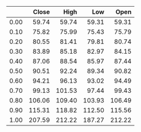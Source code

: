 |      |   Close |   High |    Low |   Open |
|-----:|--------:|-------:|-------:|-------:|
| 0.00 |   59.74 |  59.74 |  59.31 |  59.31 |
| 0.10 |   75.82 |  75.99 |  75.43 |  75.79 |
| 0.20 |   80.55 |  81.41 |  79.81 |  80.74 |
| 0.30 |   83.89 |  85.18 |  82.97 |  84.15 |
| 0.40 |   87.06 |  88.54 |  85.97 |  87.44 |
| 0.50 |   90.51 |  92.24 |  89.34 |  90.82 |
| 0.60 |   94.21 |  96.13 |  93.02 |  94.49 |
| 0.70 |   99.13 | 101.53 |  97.44 |  99.43 |
| 0.80 |  106.06 | 109.40 | 103.93 | 106.49 |
| 0.90 |  115.31 | 118.82 | 112.50 | 115.56 |
| 1.00 |  207.59 | 212.22 | 187.27 | 212.22 |